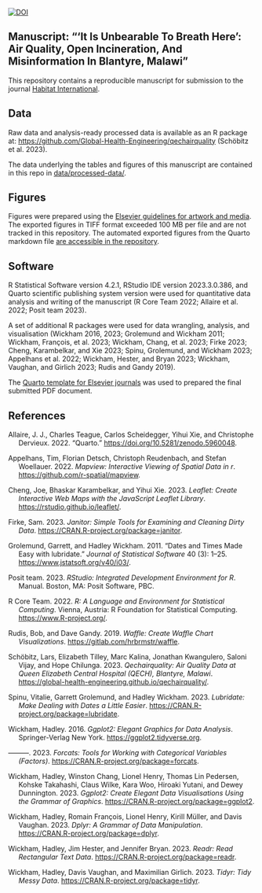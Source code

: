 
<!-- badges: start -->

[![DOI](https://zenodo.org/badge/DOI/10.5281/zenodo.7841193.svg)](https://doi.org/10.5281/zenodo.7841193)
<!-- badges: end -->

## Manuscript: “‘It Is Unbearable To Breath Here’: Air Quality, Open Incineration, And Misinformation In Blantyre, Malawi”

This repository contains a reproducible manuscript for submission to the
journal [Habitat
International](https://www.sciencedirect.com/journal/habitat-international).

## Data

Raw data and analysis-ready processed data is available as an R package
at: https://github.com/Global-Health-Engineering/qechairquality
(Schöbitz et al. 2023).

The data underlying the tables and figures of this manuscript are
contained in this repo in
[data/processed-data/](https://github.com/Global-Health-Engineering/manuscript-qechairquality/tree/main/data/processed-data).

## Figures

Figures were prepared using the [Elsevier guidelines for artwork and
media](https://www.elsevier.com/authors/policies-and-guidelines/artwork-and-media-instructions).
The exported figures in TIFF format exceeded 100 MB per file and are not
tracked in this repository. The automated exported figures from the
Quarto markdown file [are accessible in the
repository](https://github.com/Global-Health-Engineering/manuscript-qechairquality/tree/main/manuscript/manuscript_files/figure-pdf).

## Software

R Statistical Software version 4.2.1, RStudio IDE version 2023.3.0.386,
and Quarto scientific publishing system version were used for
quantitative data analysis and writing of the manuscript (R Core Team
2022; Allaire et al. 2022; Posit team 2023).

A set of additional R packages were used for data wrangling, analysis,
and visualisation (Wickham 2016, 2023; Grolemund and Wickham 2011;
Wickham, François, et al. 2023; Wickham, Chang, et al. 2023; Firke 2023;
Cheng, Karambelkar, and Xie 2023; Spinu, Grolemund, and Wickham 2023;
Appelhans et al. 2022; Wickham, Hester, and Bryan 2023; Wickham,
Vaughan, and Girlich 2023; Rudis and Gandy 2019).

The [Quarto template for Elsevier
journals](https://github.com/quarto-journals/elsevier) was used to
prepared the final submitted PDF document.

## References

<div id="refs" class="references csl-bib-body hanging-indent">

<div id="ref-allaire2022quartoa" class="csl-entry">

Allaire, J. J., Charles Teague, Carlos Scheidegger, Yihui Xie, and
Christophe Dervieux. 2022. “Quarto.”
<https://doi.org/10.5281/zenodo.5960048>.

</div>

<div id="ref-R-mapview" class="csl-entry">

Appelhans, Tim, Florian Detsch, Christoph Reudenbach, and Stefan
Woellauer. 2022. *Mapview: Interactive Viewing of Spatial Data in r*.
<https://github.com/r-spatial/mapview>.

</div>

<div id="ref-R-leaflet" class="csl-entry">

Cheng, Joe, Bhaskar Karambelkar, and Yihui Xie. 2023. *Leaflet: Create
Interactive Web Maps with the JavaScript Leaflet Library*.
<https://rstudio.github.io/leaflet/>.

</div>

<div id="ref-R-janitor" class="csl-entry">

Firke, Sam. 2023. *Janitor: Simple Tools for Examining and Cleaning
Dirty Data*. <https://CRAN.R-project.org/package=janitor>.

</div>

<div id="ref-lubridate2011" class="csl-entry">

Grolemund, Garrett, and Hadley Wickham. 2011. “Dates and Times Made Easy
with <span class="nocase">lubridate</span>.” *Journal of Statistical
Software* 40 (3): 1–25. <https://www.jstatsoft.org/v40/i03/>.

</div>

<div id="ref-positteam2023rstudio" class="csl-entry">

Posit team. 2023. *RStudio: Integrated Development Environment for R*.
Manual. Boston, MA: Posit Software, PBC.

</div>

<div id="ref-R-base" class="csl-entry">

R Core Team. 2022. *R: A Language and Environment for Statistical
Computing*. Vienna, Austria: R Foundation for Statistical Computing.
<https://www.R-project.org/>.

</div>

<div id="ref-R-waffle" class="csl-entry">

Rudis, Bob, and Dave Gandy. 2019. *Waffle: Create Waffle Chart
Visualizations*. <https://gitlab.com/hrbrmstr/waffle>.

</div>

<div id="ref-R-qechairquality" class="csl-entry">

Schöbitz, Lars, Elizabeth Tilley, Marc Kalina, Jonathan Kwangulero,
Saloni Vijay, and Hope Chilunga. 2023. *Qechairquality: Air Quality Data
at Queen Elizabeth Central Hospital (QECH), Blantyre, Malawi*.
<https://global-health-engineering.github.io/qechairquality/>.

</div>

<div id="ref-R-lubridate" class="csl-entry">

Spinu, Vitalie, Garrett Grolemund, and Hadley Wickham. 2023. *Lubridate:
Make Dealing with Dates a Little Easier*.
<https://CRAN.R-project.org/package=lubridate>.

</div>

<div id="ref-ggplot22016" class="csl-entry">

Wickham, Hadley. 2016. *Ggplot2: Elegant Graphics for Data Analysis*.
Springer-Verlag New York. <https://ggplot2.tidyverse.org>.

</div>

<div id="ref-R-forcats" class="csl-entry">

———. 2023. *Forcats: Tools for Working with Categorical Variables
(Factors)*. <https://CRAN.R-project.org/package=forcats>.

</div>

<div id="ref-R-ggplot2" class="csl-entry">

Wickham, Hadley, Winston Chang, Lionel Henry, Thomas Lin Pedersen,
Kohske Takahashi, Claus Wilke, Kara Woo, Hiroaki Yutani, and Dewey
Dunnington. 2023. *Ggplot2: Create Elegant Data Visualisations Using the
Grammar of Graphics*. <https://CRAN.R-project.org/package=ggplot2>.

</div>

<div id="ref-R-dplyr" class="csl-entry">

Wickham, Hadley, Romain François, Lionel Henry, Kirill Müller, and Davis
Vaughan. 2023. *Dplyr: A Grammar of Data Manipulation*.
<https://CRAN.R-project.org/package=dplyr>.

</div>

<div id="ref-R-readr" class="csl-entry">

Wickham, Hadley, Jim Hester, and Jennifer Bryan. 2023. *Readr: Read
Rectangular Text Data*. <https://CRAN.R-project.org/package=readr>.

</div>

<div id="ref-R-tidyr" class="csl-entry">

Wickham, Hadley, Davis Vaughan, and Maximilian Girlich. 2023. *Tidyr:
Tidy Messy Data*. <https://CRAN.R-project.org/package=tidyr>.

</div>

</div>
